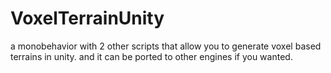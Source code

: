 # VoxelTerrainUnity
a monobehavior with 2 other scripts that allow you to generate voxel based terrains in unity. and it can be ported to other engines if you wanted.
